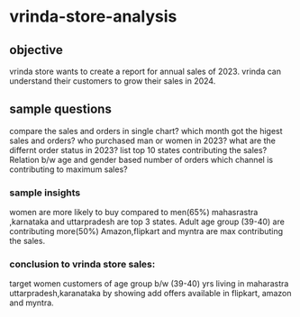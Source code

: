 # vrinda-store-analysis

## objective

vrinda store wants to create a report for annual sales of 2023.
vrinda can understand their customers to grow their sales in 2024.

## sample questions
compare the sales and orders in single chart?
which month got the higest sales and orders?
who purchased man or women in 2023?
what are the differnt order status in 2023?
list top 10 states contributing the sales?
Relation b/w age and gender based number of orders
which channel is contributing to maximum sales?

###  sample insights

women are more likely to buy compared to men(65%)
mahasrastra ,karnataka and uttarpradesh are top 3 states.
Adult age group (39-40) are contributing more(50%)
Amazon,flipkart and myntra are max contributing the sales.

### conclusion to vrinda store sales:

target women customers of age group b/w (39-40) yrs living in maharastra 
uttarpradesh,karanataka by showing add offers available in flipkart, amazon and myntra.






